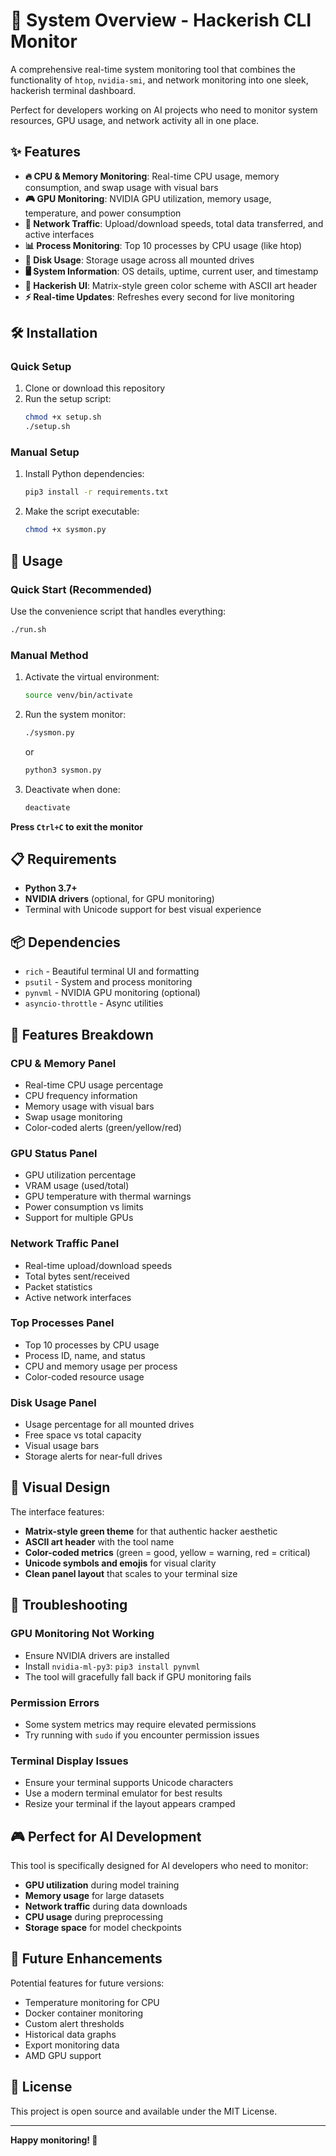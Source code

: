 # 🚀 System Overview - Hackerish CLI Monitor

A comprehensive real-time system monitoring tool that combines the functionality of `htop`, `nvidia-smi`, and network monitoring into one sleek, hackerish terminal dashboard.

Perfect for developers working on AI projects who need to monitor system resources, GPU usage, and network activity all in one place.

## ✨ Features

- **🔥 CPU & Memory Monitoring**: Real-time CPU usage, memory consumption, and swap usage with visual bars
- **🎮 GPU Monitoring**: NVIDIA GPU utilization, memory usage, temperature, and power consumption
- **📡 Network Traffic**: Upload/download speeds, total data transferred, and active interfaces
- **📊 Process Monitoring**: Top 10 processes by CPU usage (like htop)
- **💽 Disk Usage**: Storage usage across all mounted drives
- **🖥️ System Information**: OS details, uptime, current user, and timestamp
- **🎨 Hackerish UI**: Matrix-style green color scheme with ASCII art header
- **⚡ Real-time Updates**: Refreshes every second for live monitoring

## 🛠️ Installation

### Quick Setup

1. Clone or download this repository
2. Run the setup script:
   ```bash
   chmod +x setup.sh
   ./setup.sh
   ```

### Manual Setup

1. Install Python dependencies:

   ```bash
   pip3 install -r requirements.txt
   ```

2. Make the script executable:
   ```bash
   chmod +x sysmon.py
   ```

## 🚀 Usage

### Quick Start (Recommended)

Use the convenience script that handles everything:

```bash
./run.sh
```

### Manual Method

1. Activate the virtual environment:

   ```bash
   source venv/bin/activate
   ```

2. Run the system monitor:

   ```bash
   ./sysmon.py
   ```

   or

   ```bash
   python3 sysmon.py
   ```

3. Deactivate when done:
   ```bash
   deactivate
   ```

**Press `Ctrl+C` to exit the monitor**

## 📋 Requirements

- **Python 3.7+**
- **NVIDIA drivers** (optional, for GPU monitoring)
- Terminal with Unicode support for best visual experience

## 📦 Dependencies

- `rich` - Beautiful terminal UI and formatting
- `psutil` - System and process monitoring
- `pynvml` - NVIDIA GPU monitoring (optional)
- `asyncio-throttle` - Async utilities

## 🎯 Features Breakdown

### CPU & Memory Panel

- Real-time CPU usage percentage
- CPU frequency information
- Memory usage with visual bars
- Swap usage monitoring
- Color-coded alerts (green/yellow/red)

### GPU Status Panel

- GPU utilization percentage
- VRAM usage (used/total)
- GPU temperature with thermal warnings
- Power consumption vs limits
- Support for multiple GPUs

### Network Traffic Panel

- Real-time upload/download speeds
- Total bytes sent/received
- Packet statistics
- Active network interfaces

### Top Processes Panel

- Top 10 processes by CPU usage
- Process ID, name, and status
- CPU and memory usage per process
- Color-coded resource usage

### Disk Usage Panel

- Usage percentage for all mounted drives
- Free space vs total capacity
- Visual usage bars
- Storage alerts for near-full drives

## 🎨 Visual Design

The interface features:

- **Matrix-style green theme** for that authentic hacker aesthetic
- **ASCII art header** with the tool name
- **Color-coded metrics** (green = good, yellow = warning, red = critical)
- **Unicode symbols and emojis** for visual clarity
- **Clean panel layout** that scales to your terminal size

## 🔧 Troubleshooting

### GPU Monitoring Not Working

- Ensure NVIDIA drivers are installed
- Install `nvidia-ml-py3`: `pip3 install pynvml`
- The tool will gracefully fall back if GPU monitoring fails

### Permission Errors

- Some system metrics may require elevated permissions
- Try running with `sudo` if you encounter permission issues

### Terminal Display Issues

- Ensure your terminal supports Unicode characters
- Use a modern terminal emulator for best results
- Resize your terminal if the layout appears cramped

## 🎮 Perfect for AI Development

This tool is specifically designed for AI developers who need to monitor:

- **GPU utilization** during model training
- **Memory usage** for large datasets
- **Network traffic** during data downloads
- **CPU usage** during preprocessing
- **Storage space** for model checkpoints

## 🚀 Future Enhancements

Potential features for future versions:

- Temperature monitoring for CPU
- Docker container monitoring
- Custom alert thresholds
- Historical data graphs
- Export monitoring data
- AMD GPU support

## 📄 License

This project is open source and available under the MIT License.

---

**Happy monitoring! 🎯**
